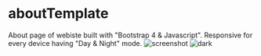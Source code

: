# aboutTemplate
About page of webiste built with "Bootstrap 4 &amp; Javascript". Responsive for every device having "Day &amp; Night" mode.
![screenshot](https://user-images.githubusercontent.com/90834559/134803486-d494d134-b110-49a1-ac6d-58c5930cedf0.png)
![dark](https://user-images.githubusercontent.com/90834559/134803489-2d34fab4-2bde-4e38-97c2-00cf43266e38.png)
